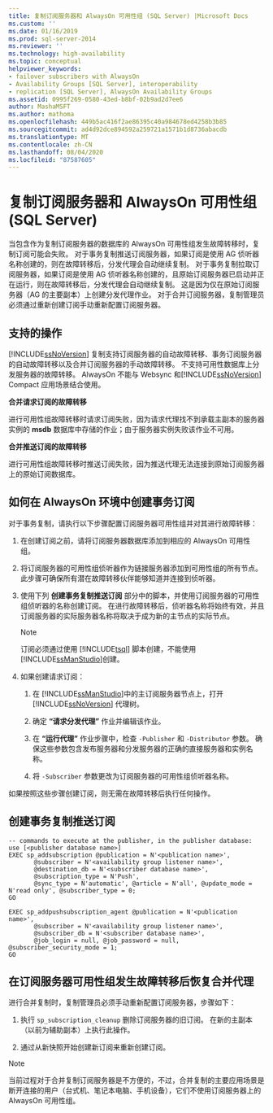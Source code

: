 ```yaml
---
title: 复制订阅服务器和 AlwaysOn 可用性组 (SQL Server) |Microsoft Docs
ms.custom: ''
ms.date: 01/16/2019
ms.prod: sql-server-2014
ms.reviewer: ''
ms.technology: high-availability
ms.topic: conceptual
helpviewer_keywords:
- failover subscribers with AlwaysOn
- Availability Groups [SQL Server], interoperability
- replication [SQL Server], AlwaysOn Availability Groups
ms.assetid: 0995f269-0580-43ed-b8bf-02b9ad2d7ee6
author: MashaMSFT
ms.author: mathoma
ms.openlocfilehash: 449b5ac416f2ae86395c40a984678ed4258b3b85
ms.sourcegitcommit: ad4d92dce894592a259721a1571b1d8736abacdb
ms.translationtype: MT
ms.contentlocale: zh-CN
ms.lasthandoff: 08/04/2020
ms.locfileid: "87587605"
---
```

# <a name="replication-subscribers-and-alwayson-availability-groups-sql-server"></a>复制订阅服务器和 AlwaysOn 可用性组 (SQL Server)
  当包含作为复制订阅服务器的数据库的 AlwaysOn 可用性组发生故障转移时，复制订阅可能会失败。 对于事务复制推送订阅服务器，如果订阅是使用 AG 侦听器名称创建的，则在故障转移后，分发代理会自动继续复制。 对于事务复制拉取订阅服务器，如果订阅是使用 AG 侦听器名称创建的，且原始订阅服务器已启动并正在运行，则在故障转移后，分发代理会自动继续复制。 这是因为仅在原始订阅服务器（AG 的主要副本）上创建分发代理作业。 对于合并订阅服务器，复制管理员必须通过重新创建订阅手动重新配置订阅服务器。  
  
## <a name="what-is-supported"></a>支持的操作  
 [!INCLUDE[ssNoVersion](../../../includes/ssnoversion-md.md)] 复制支持订阅服务器的自动故障转移、事务订阅服务器的自动故障转移以及合并订阅服务器的手动故障转移。 不支持可用性数据库上分发服务器的故障转移。 AlwaysOn 不能与 Websync 和[!INCLUDE[ssNoVersion](../../../includes/ssnoversion-md.md)] Compact 应用场景结合使用。  
  
 **合并请求订阅的故障转移**  
  
 进行可用性组故障转移时请求订阅失败，因为请求代理找不到承载主副本的服务器实例的 **msdb** 数据库中存储的作业；由于服务器实例失败该作业不可用。  
  
 **合并推送订阅的故障转移**  
  
 进行可用性组故障转移时推送订阅失败，因为推送代理无法连接到原始订阅服务器上的原始订阅数据库。  
  
## <a name="how-to-create-transactional-subscription-in-an-alwayson-environment"></a>如何在 AlwaysOn 环境中创建事务订阅  
 对于事务复制，请执行以下步骤配置订阅服务器可用性组并对其进行故障转移：  
  
1.  在创建订阅之前，请将订阅服务器数据库添加到相应的 AlwaysOn 可用性组。  
  
2.  将订阅服务器的可用性组侦听器作为链接服务器添加到可用性组的所有节点。 此步骤可确保所有潜在故障转移伙伴能够知道并连接到侦听器。  
  
3.  使用下列 **创建事务复制推送订阅** 部分中的脚本，并使用订阅服务器的可用性组侦听器的名称创建订阅。 在进行故障转移后，侦听器名称将始终有效，并且订阅服务器的实际服务器名称将取决于成为新的主节点的实际节点。  
  
    > [!NOTE]  
    >  订阅必须通过使用 [!INCLUDE[tsql](../../../includes/tsql-md.md)] 脚本创建，不能使用 [!INCLUDE[ssManStudio](../../../includes/ssmanstudio-md.md)]创建。  
  
4.  如果创建请求订阅：  
  
    1.  在 [!INCLUDE[ssManStudio](../../../includes/ssmanstudio-md.md)]中的主订阅服务器节点上，打开 [!INCLUDE[ssNoVersion](../../../includes/ssnoversion-md.md)] 代理树。  
  
    2.  确定 **“请求分发代理”** 作业并编辑该作业。  
  
    3.  在 **“运行代理”** 作业步骤中，检查 `-Publisher` 和 `-Distributor` 参数。 确保这些参数包含发布服务器和分发服务器的正确的直接服务器和实例名称。  
  
    4.  将 `-Subscriber` 参数更改为订阅服务器的可用性组侦听器名称。  
  
 如果按照这些步骤创建订阅，则无需在故障转移后执行任何操作。  
  
## <a name="creating-a-transactional-replication-push-subscription"></a>创建事务复制推送订阅  
  
```  
-- commands to execute at the publisher, in the publisher database:  
use [<publisher database name>]  
EXEC sp_addsubscription @publication = N'<publication name>',   
       @subscriber = N'<availability group listener name>',   
       @destination_db = N'<subscriber database name>',   
       @subscription_type = N'Push',   
       @sync_type = N'automatic', @article = N'all', @update_mode = N'read only', @subscriber_type = 0;  
GO  
  
EXEC sp_addpushsubscription_agent @publication = N'<publication name>',   
       @subscriber = N'<availability group listener name>',   
       @subscriber_db = N'<subscriber database name>',   
       @job_login = null, @job_password = null, @subscriber_security_mode = 1;  
GO  
```  
  
## <a name="to-resume-the-merge-agents-after-the-availability-group-of-the-subscriber-fails-over"></a>在订阅服务器可用性组发生故障转移后恢复合并代理  
 进行合并复制时，复制管理员必须手动重新配置订阅服务器，步骤如下：  
  
1.  执行 `sp_subscription_cleanup` 删除订阅服务器的旧订阅。 在新的主副本（以前为辅助副本）上执行此操作。  
  
2.  通过从新快照开始创建新订阅来重新创建订阅。  
  
> [!NOTE]  
>  当前过程对于合并复制订阅服务器是不方便的，不过，合并复制的主要应用场景是断开连接的用户（台式机、笔记本电脑、手机设备），它们不使用订阅服务器上的 AlwaysOn 可用性组。  
  
  
